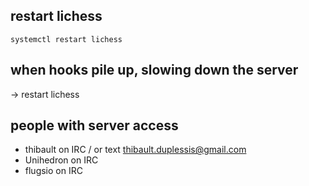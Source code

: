 ## restart lichess

`systemctl restart lichess`

## when hooks pile up, slowing down the server

-> restart lichess

## people with server access

- thibault on IRC / or text thibault.duplessis@gmail.com
- Unihedron on IRC
- flugsio on IRC